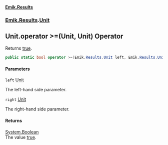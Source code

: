 #### [Emik.Results](index.md 'index')
### [Emik.Results](Emik.Results.md 'Emik.Results').[Unit](Unit.md 'Emik.Results.Unit')

## Unit.operator >=(Unit, Unit) Operator

Returns [true](https://docs.microsoft.com/en-us/dotnet/csharp/language-reference/builtin-types/bool 'https://docs.microsoft.com/en-us/dotnet/csharp/language-reference/builtin-types/bool').

```csharp
public static bool operator >=(Emik.Results.Unit left, Emik.Results.Unit right);
```
#### Parameters

<a name='Emik.Results.Unit.op_GreaterThanOrEqual(Emik.Results.Unit,Emik.Results.Unit).left'></a>

`left` [Unit](Unit.md 'Emik.Results.Unit')

The left-hand side parameter.

<a name='Emik.Results.Unit.op_GreaterThanOrEqual(Emik.Results.Unit,Emik.Results.Unit).right'></a>

`right` [Unit](Unit.md 'Emik.Results.Unit')

The right-hand side parameter.

#### Returns
[System.Boolean](https://docs.microsoft.com/en-us/dotnet/api/System.Boolean 'System.Boolean')  
The value [true](https://docs.microsoft.com/en-us/dotnet/csharp/language-reference/builtin-types/bool 'https://docs.microsoft.com/en-us/dotnet/csharp/language-reference/builtin-types/bool').